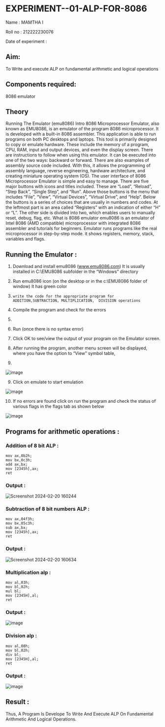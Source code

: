 # EXPERIMENT--01-ALP-FOR-8086
Name : MAMTHA I

Roll no : 212222230076

Date of experiment : 





## Aim: 
To Write and execute ALP on fundamental arithmetic and logical operations
## Components required:
8086  emulator 
## Theory 
Running The Emulator (emu8086) Intro 8086 Microprocessor Emulator, also known as EMU8086, is an emulator of the program 8086 microprocessor. It is developed with a built-in 8086 assembler. This application is able to run programs on both PC desktops and laptops. This tool is primarily designed to copy or emulate hardware. These include the memory of a program, CPU, RAM, input and output devices, and even the display screen. There are instructions to follow when using this emulator. It can be executed into one of the two ways: backward or forward. There are also examples of assembly source code included. With this, it allows the programming of assembly language, reverse engineering, hardware architecture, and creating miniature operating system (OS). The user interface of 8086 Microprocessor Emulator is simple and easy to manage. There are five major buttons with icons and titles included. These are “Load”, “Reload”, “Step Back”, “Single Step”, and “Run”. Above those buttons is the menu that includes “File”, “View”, “Virtual Devices”, “Virtual Drive”, and “Help”. Below the buttons is a series of choices that are usually in numbers and codes. At the leftmost part is an area called “Registers” with an indication of either “H” or “L”. The other side is divided into two, which enables users to manually reset, debug, flag, etc. What is 8086 emulator emu8086 is an emulator of Intel 8086 (AMD compatible) microprocessor with integrated 8086 assembler and tutorials for beginners. Emulator runs programs like the real microprocessor in step-by-step mode. it shows registers, memory, stack, variables and flags.


 ## Running the Emulator :
1.	Download and install emu8086 (www.emu8086.com) It is usually installed in C:\EMU8086 subfolder in the “Windows” directory
 
2.	  Run  emu8086 icon (on the desktop or in the c:\EMU8086 folder of window) It has green color 
 
 3.		write the code for the appropriate program for ADDITION,SUBTRACTION, MULTIPLICATION,  DIVISION operations 

4.	 Compile the program and check for the errors
5.	 
6.	Run (once there is no syntax error) 

7.	Click OK to see/view the output of your program on the Emulator screen. 


8.	After running the program, another menu screen will be displayed, where you have the option to “View” symbol table,
9.	 


![image](https://user-images.githubusercontent.com/36288975/189273263-d65baae9-4b8f-4723-afb3-c0ffa4052b04.png)



9.	Click on emulate to start emulation 


![image](https://user-images.githubusercontent.com/36288975/189273273-9bb36ec1-e2e8-4892-8d35-37707332bfdc.png)


10.	If no errors are found click on run the program and check the status of various flags in the flags tab as shown below 


![image](https://user-images.githubusercontent.com/36288975/189273277-113a2a33-4a40-4ff8-95a5-ecd3a1f504fe.png)







## Programs for arithmetic  operations :

### Addition  of 8 bit ALP  :
```
mov ax,0b2h;
mov bx,0c3h;
add ax,bx;
mov [2345h],ax;
ret
```




### Output  :
![Screenshot 2024-02-20 160244](https://github.com/Mamthaiyappaprabu/EXPERIMENT--01-ALP-FOR-8086/assets/119393563/165ad1ca-936c-4255-b5d2-7d40d12cd37f)

 
### Subtraction   of 8 bit numbers  ALP :
```
mov ax,04f3h;
mov bx,05c3h;
sub ax,bx;
mov [2345h],ax;
ret

```
 
### Output  :
![Screenshot 2024-02-20 160634](https://github.com/Mamthaiyappaprabu/EXPERIMENT--01-ALP-FOR-8086/assets/119393563/5ec8b4ce-87e5-461c-b1a8-d7b7ecdbe8f3)

### Multiplication alp :
```
mov al,03h;
mov bl,02h;
mul bl;
mov [2345H],al;
ret
```



 ### Output  :


![image](https://github.com/Mamthaiyappaprabu/EXPERIMENT--01-ALP-FOR-8086/assets/119393563/97403c22-9767-41b8-91bb-ae5b1f240c9a)



### Division alp :
```
mov al,08h;
mov bl,02h;
div bl;
mov [2345H],al;
ret 
```


### Output  :

![image](https://github.com/Mamthaiyappaprabu/EXPERIMENT--01-ALP-FOR-8086/assets/119393563/0024b9ff-5e0f-49f7-9ebd-2691c0a38c1f)



## Result :
Thus, A Program Is Develope To Write And Execute ALP On Fundamental Arithmetic And Logical Operations.
 








